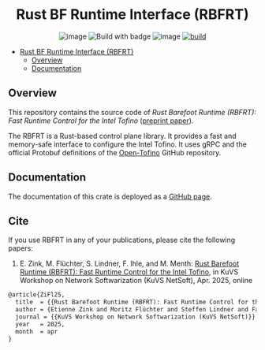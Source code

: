 
<div align="center">

# Rust BF Runtime Interface (RBFRT)

 ![image](https://img.shields.io/badge/licence-Apache%202.0-blue)
![Build with badge](https://img.shields.io/badge/Build_with-Rust-red)
![image](https://img.shields.io/badge/v-0.1.5alpha-yellow)
[![build](https://github.com/uni-tue-kn/rbfrt/actions/workflows/build.yml/badge.svg?branch=main)](https://github.com/uni-tue-kn/rbfrt/actions/workflows/build.yml)

</div>

- [Rust BF Runtime Interface (RBFRT)](#rust-bf-runtime-interface-rbfrt)
  - [Overview](#overview)
  - [Documentation](#documentation)


## Overview

This repository contains the source code of *Rust Barefoot Runtime (RBFRT): Fast Runtime Control for the Intel Tofino* ([preprint paper](https://arxiv.org/abs/2501.17271)).

The RBFRT is a Rust-based control plane library.
It provides a fast and memory-safe interface to configure the Intel Tofino.
It uses gRPC and the official Protobuf definitions of the [Open-Tofino](https://github.com/barefootnetworks/Open-Tofino) GitHub repository.

## Documentation

The documentation of this crate is deployed as a [GitHub page](https://uni-tue-kn.github.io/rbfrt/rbfrt/).

## Cite
If you use RBFRT in any of your publications, please cite the following papers:
1. E. Zink, M. Flüchter, S. Lindner, F. Ihle, and M. Menth: [Rust Barefoot Runtime (RBFRT): Fast Runtime Control for the Intel Tofino](https://publikationen.uni-tuebingen.de/xmlui/bitstream/handle/10900/163778/4th_kuvs_fg_netsoft_13.pdf), in KuVS Workshop on Network Softwarization (KuVS NetSoft), Apr. 2025, online

```tex
@article{ZiFl25,
  title  = {{Rust Barefoot Runtime (RBFRT): Fast Runtime Control for the Intel Tofino}},
  author = {Etienne Zink and Moritz Flüchter and Steffen Lindner and Fabian Ihle and Michael Menth},
  journal = {{KuVS Workshop on Network Softwarization (KuVS NetSoft)}}
  year   = 2025,
  month  = apr
}
```